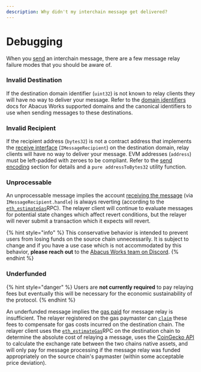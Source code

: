 ```yaml
---
description: Why didn't my interchain message get delivered?
---
```


# Debugging

When you [send](messaging-api/send.md) an interchain message, there are a few message relay failure modes that you should be aware of.

### Invalid Destination

If the destination domain identifier (`uint32`) is not known to relay clients they will have no way to deliver your message. Refer to the [domain identifiers](domains.md) docs for Abacus Works supported domains and the canonical identifiers to use when sending messages to these destinations.

### Invalid Recipient

If the recipient address (`bytes32`) is not a contract address that implements the [receive interface](messaging-api/receive.md) (`IMessageRecipient`) on the destination domain, relay clients will have no way to deliver your message. EVM addresses (`address`) must be left-padded with zeroes to be compliant. Refer to the [send encoding](messaging-api/send.md#encoding) section for details and a `pure addressToBytes32` utility function.&#x20;

### Unprocessable

An unprocessable message implies the account [receiving the message](messaging-api/receive.md) (via `IMessageRecipient.handle`) is always reverting (according to the [`eth_estimateGas`](https://ethereum.github.io/execution-apis/api-documentation/)RPC). The relayer client will continue to evaluate messages for potential state changes which affect revert conditions, but the relayer will never submit a transaction which it expects will revert.

{% hint style="info" %}
This conservative behavior is intended to prevent users from losing funds on the source chain unnecessarily. It is subject to change and if you have a use case which is not accommodated by this behavior, **please reach out** to the [Abacus Works team on Discord](https://discord.com/invite/KBD3aD78Bb).&#x20;
{% endhint %}

### Underfunded

{% hint style="danger" %}
Users are **not currently required** to pay relaying fees but eventually this will be necessary for the economic sustainability of the protocol.
{% endhint %}

An underfunded message implies the [gas paid](messaging-api/gas.md) for message relay is insufficient. The relayer registered on the gas paymaster can [`claim`](https://github.com/abacus-network/abacus-monorepo/blob/main/solidity/core/contracts/InterchainGasPaymaster.sol#L62) these fees to compensate for gas costs incurred on the destination chain. The relayer client uses the [`eth_estimateGas`](https://ethereum.github.io/execution-apis/api-documentation/)RPC on the destination chain to determine the absolute cost of relaying a message, uses the [CoinGecko API](https://www.coingecko.com/en/api) to calculate the exchange rate between the two chains native assets, and will only pay for message processing if the message relay was funded appropriately on the source chain's paymaster (within some acceptable price deviation).
